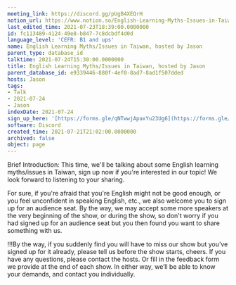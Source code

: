 ```yaml
---
meeting_link: https://discord.gg/pUgB4XEQrH
notion_url: https://www.notion.so/English-Learning-Myths-Issues-in-Taiwan-hosted-by-Jason-fc113489412449e8b8477c8dcbdf4d0d
last_edited_time: 2021-07-23T18:39:00.0000000
id: fc113489-4124-49e8-b847-7c8dcbdf4d0d
language_level: 'CEFR: B1 and ups'
name: English Learning Myths/Issues in Taiwan, hosted by Jason
parent_type: database_id
talktime: 2021-07-24T15:30:00.0000000
title: English Learning Myths/Issues in Taiwan, hosted by Jason
parent_database_id: e9339446-880f-4ef0-8ad7-8ad1f507dded
hosts: Jason
tags:
- Talk
- 2021-07-24
- Jason
indexDate: 2021-07-24
sign_up_here: '[https://forms.gle/qNTwwjApaxYu23Ug6](https://forms.gle/qNTwwjApaxYu23Ug6)'
software: Discord
created_time: 2021-07-21T21:02:00.0000000
archived: false
object: page
---
```





Brief Introduction: This time, we'll be talking about some English learning myths/issues in Taiwan, sign up now if you're interested in our topic! 
We look forward to listening to your sharing. 

For sure, if you're afraid that you're English might not be good enough, or you feel unconfident in speaking English, etc., we also welcome you to sign up for an audience seat. By the way, we may accept some more speakers at the very beginning of the show, or during the show, so don't worry if you had signed up for an audience seat but you then found you want to share something with us.

!!!By the way, if you suddenly find you will have to miss our show but you’ve signed up for it already, please tell us before the show starts, cheers.
If you have any questions, please contact the hosts. Or fill in the feedback form we provide at the end of each show. In either way, we’ll be able to know your demands, and contact you individually.







